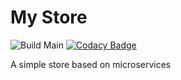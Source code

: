 # My Store

![Build Main](https://github.com/guimrz/my-store/workflows/Build/badge.svg?branch=main) [![Codacy Badge](https://api.codacy.com/project/badge/Grade/49878b337fde46839c5f08051c2ba098)](https://app.codacy.com/gh/guimrz/my-store?utm_source=github.com&utm_medium=referral&utm_content=guimrz/my-store&utm_campaign=Badge_Grade_Dashboard)

A simple store based on microservices

